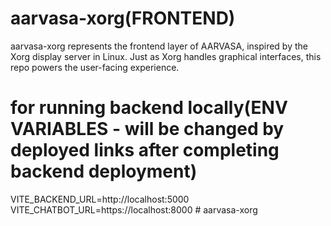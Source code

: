 # aarvasa-xorg(FRONTEND)
aarvasa-xorg represents the frontend layer of AARVASA, inspired by the Xorg display server in Linux.
Just as Xorg handles graphical interfaces, this repo powers the user-facing experience.

# for running backend locally(ENV VARIABLES -  will be changed by deployed links after completing backend deployment)
VITE_BACKEND_URL=http://localhost:5000
VITE_CHATBOT_URL=https://localhost:8000
#   a a r v a s a - x o r g  
 